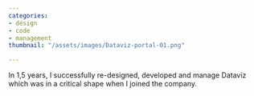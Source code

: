 ```yaml
---
categories:
- design
- code
- management
thumbnail: "/assets/images/Dataviz-portal-01.png"

---
```

In 1,5 years, I successfully re-designed, developed and manage Dataviz which was in a critical shape when I joined the company.
